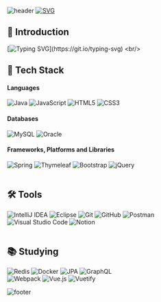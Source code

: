 
![header](https://capsule-render.vercel.app/api?type=waving&color=5882FA&text=&animation=twinkling&height=80)
[![SVG](https://readme-typing-svg.demolab.com?font=Signika+Negative&weight=700&size=50&duration=3500&pause=3&color=5882FA&center=false&vCenter=false&multiline=false&repeat=false&width=1000&height=100&lines=Welcome+to+yxxjxmxn's+GitHub!✨)](https://git.io/typing-svg)

## 🙌 Introduction
[![Typing SVG](https://readme-typing-svg.demolab.com?font=Noto+Sans+KR&weight=500&size=17&duration=3000&pause=500&color=02080BB8&vCenter=true&multiline=true&repeat=false&random=false&width=902&height=70&lines=%EC%95%88%EB%85%95%ED%95%98%EC%84%B8%EC%9A%94!+%EB%B0%B1%EC%97%94%EB%93%9C+%EA%B0%9C%EB%B0%9C%EC%9E%90%EB%A5%BC+%EA%BF%88%EA%BE%B8%EB%8A%94+%EC%9C%A0%EC%A7%80%EB%AF%BC%EC%9E%85%EB%8B%88%EB%8B%A4.;%EB%88%84%EA%B5%AC%EB%82%98+%EC%89%BD%EA%B2%8C+%EC%9D%BD%EC%9D%84+%EC%88%98+%EC%9E%88%EB%8A%94+%EC%BD%94%EB%93%9C%2C+%ED%95%A8%EA%BB%98+%EC%A0%95%ED%95%9C+%EA%B7%9C%EC%B9%99%EC%9D%84+%EC%A7%80%ED%82%A4%EB%8A%94+%EC%BD%94%EB%93%9C%2C+%EA%B9%94%EB%81%94%ED%95%98%EA%B2%8C+%EC%A0%95%EB%8F%88%EB%90%9C+%EC%BD%94%EB%93%9C%EB%A5%BC+%EC%A2%8B%EC%95%84%ED%95%A9%EB%8B%88%EB%8B%A4.)](https://git.io/typing-svg)
<br/>

## 🔮 Tech Stack
#### Languages
![Java](https://img.shields.io/badge/java-%23ED8B00.svg?style=for-the-badge&logo=openjdk&logoColor=white)
![JavaScript](https://img.shields.io/badge/javascript-%23323330.svg?style=for-the-badge&logo=javascript&logoColor=%23F7DF1E)
![HTML5](https://img.shields.io/badge/html5-%23E34F26.svg?style=for-the-badge&logo=html5&logoColor=white)
![CSS3](https://img.shields.io/badge/css3-%231572B6.svg?style=for-the-badge&logo=css3&logoColor=white)
<br/>
#### Databases
![MySQL](https://img.shields.io/badge/mysql-4479A1.svg?style=for-the-badge&logo=mysql&logoColor=white)
![Oracle](https://img.shields.io/badge/Oracle-F80000?style=for-the-badge&logo=oracle&logoColor=white)
<br/>
#### Frameworks, Platforms and Libraries
![Spring](https://img.shields.io/badge/spring-%236DB33F.svg?style=for-the-badge&logo=spring&logoColor=white)
![Thymeleaf](https://img.shields.io/badge/Thymeleaf-%23005C0F.svg?style=for-the-badge&logo=Thymeleaf&logoColor=white)
![Bootstrap](https://img.shields.io/badge/bootstrap-%238511FA.svg?style=for-the-badge&logo=bootstrap&logoColor=white)
![jQuery](https://img.shields.io/badge/jquery-%230769AD.svg?style=for-the-badge&logo=jquery&logoColor=white)
<br/>
<br/>

## 🛠 Tools
![IntelliJ IDEA](https://img.shields.io/badge/IntelliJIDEA-000000.svg?style=for-the-badge&logo=intellij-idea&logoColor=white)
![Eclipse](https://img.shields.io/badge/Eclipse-FE7A16.svg?style=for-the-badge&logo=Eclipse&logoColor=white)
![Git](https://img.shields.io/badge/git-%23F05033.svg?style=for-the-badge&logo=git&logoColor=white)
![GitHub](https://img.shields.io/badge/github-%23121011.svg?style=for-the-badge&logo=github&logoColor=white)
![Postman](https://img.shields.io/badge/Postman-FF6C37?style=for-the-badge&logo=postman&logoColor=white)
<br/>
![Visual Studio Code](https://img.shields.io/badge/Visual%20Studio%20Code-0078d7.svg?style=for-the-badge&logo=visual-studio-code&logoColor=white)
![Notion](https://img.shields.io/badge/Notion-%23000000.svg?style=for-the-badge&logo=notion&logoColor=white)
<br/>
<br/>

## 📚 Studying
![Redis](https://img.shields.io/badge/redis-%23DD0031.svg?style=for-the-badge&logo=redis&logoColor=white)
![Docker](https://img.shields.io/badge/docker-%230db7ed.svg?style=for-the-badge&logo=docker&logoColor=white)
![JPA](https://img.shields.io/badge/JPA-000000.svg?style=for-the-badge&logo=openjdk&logoColor=white)
![GraphQL](https://img.shields.io/badge/-GraphQL-E10098?style=for-the-badge&logo=graphql&logoColor=white)
<br/>
![Webpack](https://img.shields.io/badge/webpack-%238DD6F9.svg?style=for-the-badge&logo=webpack&logoColor=black)
![Vue.js](https://img.shields.io/badge/vuejs-%2335495e.svg?style=for-the-badge&logo=vuedotjs&logoColor=%234FC08D)
![Vuetify](https://img.shields.io/badge/Vuetify-1867C0?style=for-the-badge&logo=vuetify&logoColor=AEDDFF)
<br/>

![footer](https://capsule-render.vercel.app/api?type=waving&color=5882FA&text=&animation=twinkling&height=80&section=footer)
